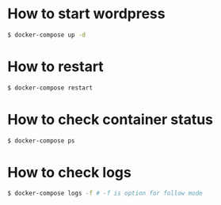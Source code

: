 # How to start wordpress
```sh
$ docker-compose up -d
```

# How to restart
```sh
$ docker-compose restart
```

# How to check container status
```sh
$ docker-compose ps
```

# How to check logs
```sh
$ docker-compose logs -f # -f is option for follow mode
```
